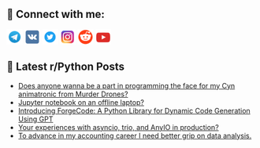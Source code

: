 ## 🔎 Connect with me:
[<img src="https://github.com/bullbesh/bullbesh/blob/main/images/Telegram.png" width="32" height="32" />](https://t.me/bullbesh)
[<img src="https://github.com/bullbesh/bullbesh/blob/main/images/VK.png" width="32" height="32" />](https://vk.com/bullbesh)
[<img src="https://github.com/bullbesh/bullbesh/blob/main/images/Twitter.png" width="32" height="32" />](https://twitter.com/bullbesh1)
[<img src="https://github.com/bullbesh/bullbesh/blob/main/images/Instagram.png" width="32" height="32" />](https://www.instagram.com/bullbesh)
[<img src="https://github.com/bullbesh/bullbesh/blob/main/images/Reddit.png" width="32" height="32" />](https://www.reddit.com/user/bullbesh)
[<img src="https://github.com/bullbesh/bullbesh/blob/main/images/YouTube.png" width="32" height="32" />](https://www.youtube.com/channel/UCtfjRs6uzgq5mfm8S06WTcg)

## 📕 Latest r/Python Posts
<!-- BLOG-POST-LIST:START -->
- [Does anyone wanna be a part in programming the face for my Cyn animatronic from Murder Drones?](https://www.reddit.com/r/Python/comments/1jt340o/does_anyone_wanna_be_a_part_in_programming_the/)
- [Jupyter notebook on an offline laptop?](https://www.reddit.com/r/Python/comments/1jsvci4/jupyter_notebook_on_an_offline_laptop/)
- [Introducing ForgeCode: A Python Library for Dynamic Code Generation Using GPT](https://www.reddit.com/r/Python/comments/1jsv3nc/introducing_forgecode_a_python_library_for/)
- [Your experiences with asyncio, trio, and AnyIO in production?](https://www.reddit.com/r/Python/comments/1jsue6b/your_experiences_with_asyncio_trio_and_anyio_in/)
- [To advance in my accounting career I need better grip on data analysis.](https://www.reddit.com/r/Python/comments/1jsr5l2/to_advance_in_my_accounting_career_i_need_better/)
<!-- BLOG-POST-LIST:END -->
